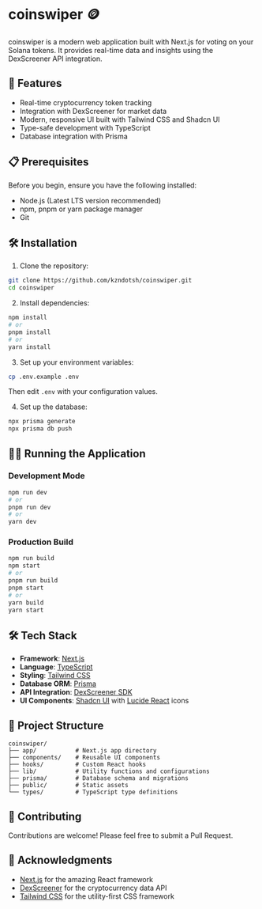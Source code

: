 # coinswiper 🪙

coinswiper is a modern web application built with Next.js for voting on your Solana tokens. It provides real-time data and insights using the DexScreener API integration.

## 🚀 Features

- Real-time cryptocurrency token tracking
- Integration with DexScreener for market data
- Modern, responsive UI built with Tailwind CSS and Shadcn UI
- Type-safe development with TypeScript
- Database integration with Prisma

## 📋 Prerequisites

Before you begin, ensure you have the following installed:
- Node.js (Latest LTS version recommended)
- npm, pnpm or yarn package manager
- Git

## 🛠️ Installation

1. Clone the repository:
```bash
git clone https://github.com/kzndotsh/coinswiper.git
cd coinswiper
```

2. Install dependencies:
```bash
npm install
# or
pnpm install
# or
yarn install
```

3. Set up your environment variables:
```bash
cp .env.example .env
```
Then edit `.env` with your configuration values.

4. Set up the database:
```bash
npx prisma generate
npx prisma db push
```

## 🏃‍♂️ Running the Application

### Development Mode
```bash
npm run dev
# or
pnpm run dev
# or
yarn dev
```

### Production Build
```bash
npm run build
npm start
# or
pnpm run build
pnpm start
# or
yarn build
yarn start
```

## 🛠️ Tech Stack

- **Framework**: [Next.js](https://nextjs.org/)
- **Language**: [TypeScript](https://www.typescriptlang.org/)
- **Styling**: [Tailwind CSS](https://tailwindcss.com/)
- **Database ORM**: [Prisma](https://www.prisma.io/)
- **API Integration**: [DexScreener SDK](https://docs.dexscreener.com/)
- **UI Components**: [Shadcn UI](https://ui.shadcn.com/) with [Lucide React](https://lucide.dev/) icons

## 📁 Project Structure

```
coinswiper/
├── app/           # Next.js app directory
├── components/    # Reusable UI components
├── hooks/         # Custom React hooks
├── lib/           # Utility functions and configurations
├── prisma/        # Database schema and migrations
├── public/        # Static assets
└── types/         # TypeScript type definitions
```

## 🤝 Contributing

Contributions are welcome! Please feel free to submit a Pull Request.

## 🙏 Acknowledgments

- [Next.js](https://nextjs.org/) for the amazing React framework
- [DexScreener](https://dexscreener.com/) for the cryptocurrency data API
- [Tailwind CSS](https://tailwindcss.com/) for the utility-first CSS framework 